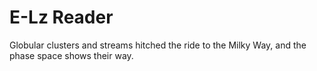 # E-Lz Reader

Globular clusters and streams hitched the ride to the Milky Way, and the phase space shows their way.

